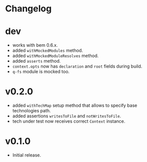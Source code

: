 # Changelog

# dev

* works with bem 0.6.x.
* added `withMockedModules` method.
* added `withMockedModuleResolves` method.
* added `asserts` method.
* `context.opts` now has `declaration` and `root` fields during build.
* `q-fs` module is mocked too.

# v0.2.0

* added `withTechMap` setup method that allows to specify base technologies path.
* added assertions `writesToFile` and `notWritesToFile`.
* tech under test now receives correct `Context` instance.

# v0.1.0

* Initial release.
